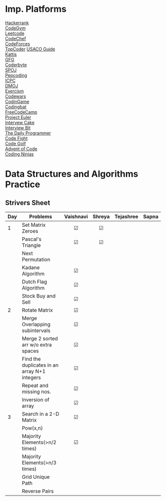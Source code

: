 # Imp. Platforms

<a href= "https://www.hackerrank.com">Hackerrank</a><br/>
<a href = "https://codegym.cc/quests/lectures/en.questsyntaxpro.level01.lecture00">CodeGym</a><br/>
<a href = "https://leetcode.com">Leetcode</a><br/>
<a href = "https://www.codechef.com/">CodeChef</a></br>
<a href = "https://codeforces.com/">CodeForces</a></br>
<a href = "https://www.topcoder.com/">TopCoder</a>
<a href = "https://usaco.guide/">USACO Guide</a></br>
<a href = "https://open.kattis.com/problems">Kattis</a><br/>
<a href = "https://practice.geeksforgeeks.org/">GFG</a><br/>
<a href = "https://coderbyte.com/">Coderbyte</a><br/>
<a href = "https://www.spoj.com/">SPOJ</a><br/>
<a href = "https://www.pepcoding.com/">Pepcoding</a><br/>
<a href = "https://icpc.global/">ICPC</a><br/>
<a href = "https://dmoj.ca/">DMOJ</a><br/>
<a href = "https://exercism.org/">Exercism</a><br/>
<a href = "https://www.codewars.com/">Codewars</a><br/>
<a href = "https://www.codingame.com/start/">CodinGame</a><br/>
<a href = "https://codingbat.com/java">Codingbat</a><br/>
<a href = "https://www.freecodecamp.org/news/tag/java/">FreeCodeCamp</a><br/>
<a href = "https://projecteuler.net/">Project Euler</a><br/>
<a href = "https://www.interviewcake.com/">Intervew Cake</a><br/>
<a href = "https://www.interviewbit.com/">Interview Bit</a><br/>
<a href = "https://www.thedailyprogrammer.com/">The Daily Programmer</a><br/>
<a href = "https://codefight.in/">Code Fight</a><br/>
<a href = "https://code.golf/">Code Golf</a><br/>
<a href = "https://code.golf/">Advent of Code</a></br>
<a href = "https://www.codingninjas.com/">Coding Ninjas</a><br/>


# Data Structures and Algorithms Practice

## Strivers Sheet

| Day | Problems                                                             | Vaishnavi | Shreya  | Tejashree |   Sapna   |
| --- | ---------------------------------------------------------------------| :-------: | :----:  | :-------: | :-------: | 
| 1   | Set Matrix Zeroes                                                    |   &#9745; | &#9745; |           |
|     | Pascal's Triangle                                                    |   &#9745; | &#9745; |           |
|     | Next Permutation                                                     |           |         |           |
|     | Kadane Algorithm                                                     |   &#9745; |         |           |
|     | Dutch Flag Algorithm                                                 |   &#9745; |         |           |
|     | Stock Buy and Sell                                                   |   &#9745; |         |           |
|  2  | Rotate Matrix                                                        |   &#9745; |         |           |
|     | Merge Overlapping subintervals                                       |   &#9745; |         |           |
|     | Merge 2 sorted arr w/o extra spaces                                  |   &#9745; |         |           |
|     | Find the duplicates in an array N+1 integers                         |   &#9745; |         |           |
|     | Repeat and missing nos.                                              |   &#9745; |         |           |
|     | Inversion of array                                                   |   &#9745; |         |           |
|  3  | Search in a 2-D Matrix                                               |   &#9745; |         |           |
|     | Pow(x,n)                                                             |           |         |           |
|     | Majority Elements(>n/2 times)                                        |   &#9745; |         |           |
|     | Majority Elements(>n/3 times)                                        |           |         |           |
|     | Grid Unique Path                                                     |           |         |           |
|     | Reverse Pairs                                                        |           |         |           |
